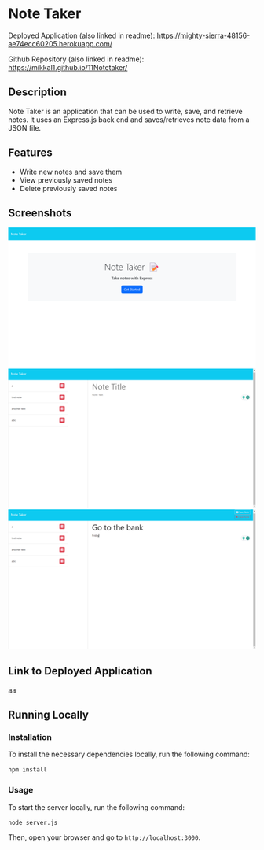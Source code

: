 # Note Taker

Deployed Application (also linked in readme):
https://mighty-sierra-48156-ae74ecc60205.herokuapp.com/

Github Repository (also linked in readme):
https://mikkal1.github.io/11Notetaker/

## Description

Note Taker is an application that can be used to write, save, and retrieve notes. It uses an Express.js back end and saves/retrieves note data from a JSON file.

## Features

- Write new notes and save them
- View previously saved notes
- Delete previously saved notes

## Screenshots

![Index page](./Assets/ss-index.png)
![Notes list](./Assets/ss-notes-1.png)
![Add a note](./Assets/ss-notes-2.png)

## Link to Deployed Application

aa

## Running Locally

### Installation

To install the necessary dependencies locally, run the following command:

```bash
npm install
```

### Usage

To start the server locally, run the following command:

```bash
node server.js
```

Then, open your browser and go to `http://localhost:3000`.
